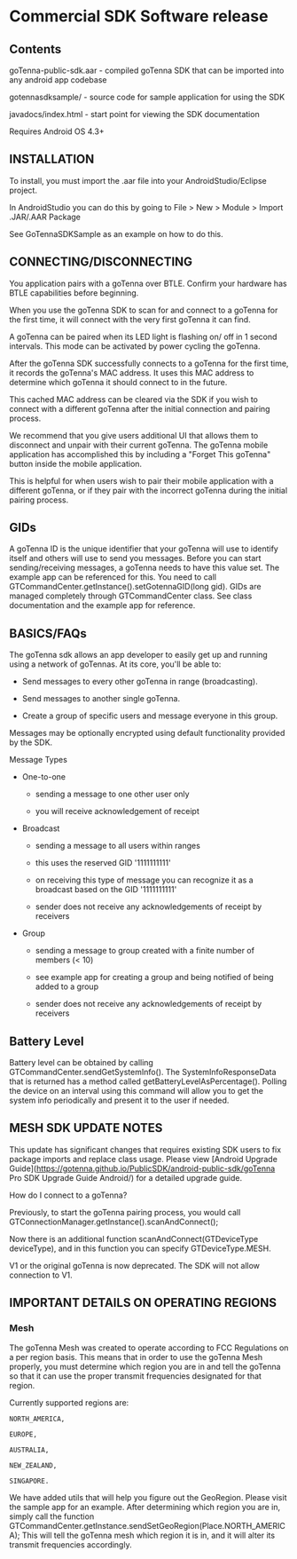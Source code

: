 # Commercial SDK Software release

## Contents

goTenna-public-sdk.aar - compiled goTenna SDK that can be imported into any android app codebase

gotennasdksample/ - source code for sample application for using the SDK

javadocs/index.html  - start point for viewing the SDK documentation

Requires Android OS 4.3+

## INSTALLATION



To install, you must import the .aar file into your AndroidStudio/Eclipse project.

In AndroidStudio you can do this by going to File > New > Module > Import .JAR/.AAR Package

See GoTennaSDKSample as an example on how to do this.



## CONNECTING/DISCONNECTING



You application pairs with a goTenna over BTLE. Confirm your hardware has BTLE capabilities before beginning.

When you use the goTenna SDK to scan for and connect to a goTenna for the first time, it will connect with the very first goTenna it can find.

A goTenna can be paired when its LED light is flashing on/ off in 1 second intervals. This mode can be activated by power cycling the goTenna.

After the goTenna SDK successfully connects to a goTenna for the first time, it records the goTenna's MAC address. It uses this MAC address to determine which goTenna it should connect to in the future.

This cached MAC address can be cleared via the SDK if you wish to connect with a different goTenna after the initial connection and pairing process.

We recommend that you give users additional UI that allows them to disconnect and unpair with their current goTenna. The goTenna mobile application has accomplished this by including a "Forget This goTenna" button inside the mobile application.

This is helpful for when users wish to pair their mobile application with a different goTenna, or if they pair with the incorrect goTenna during the initial pairing process.



## GIDs



A goTenna ID is the unique identifier that your goTenna will use to identify itself  and others will use to send you messages. Before you can start sending/receiving messages, a goTenna needs to have this value set. The example app can be referenced for this. You need to call GTCommandCenter.getInstance().setGotennaGID(long gid). GIDs are managed completely through GTCommandCenter class. See class documentation and the example app for reference.



## BASICS/FAQs



The goTenna sdk allows an app developer to easily get up and running using a network of goTennas. At its core, you'll be able to:

* Send messages to every other goTenna in range (broadcasting).

* Send messages to another single goTenna.

* Create a group of specific users and message everyone in this group.



Messages may be optionally encrypted using default functionality provided by the SDK.



Message Types

* One-to-one

    * sending a message to one other user only

    * you will receive acknowledgement of receipt

* Broadcast

    * sending a message to all users within ranges

    * this uses the reserved GID '1111111111'

    * on receiving this type of message you can recognize it as a broadcast based on the GID '1111111111'

    * sender does not receive any acknowledgements of receipt by receivers

* Group

    * sending a message to group created with a finite number of members (< 10)

    * see example app for creating a group and being notified of being added to a group

    * sender does not receive any acknowledgements of receipt by receivers

## Battery Level

Battery level can be obtained by calling GTCommandCenter.sendGetSystemInfo(). The SystemInfoResponseData that is returned has a method called getBatteryLevelAsPercentage(). Polling the device on an interval using this command will allow you to get the system info periodically and present it to the user if needed.

## MESH SDK UPDATE NOTES

This update has significant changes that requires existing SDK users to fix package imports and replace class usage. Please view [Android Upgrade Guide](https://gotenna.github.io/PublicSDK/android-public-sdk/goTenna Pro SDK Upgrade Guide Android/) for a detailed upgrade guide.

How do I connect to a goTenna?

Previously, to start the goTenna pairing process, you would call GTConnectionManager.getInstance().scanAndConnect();

Now there is an additional function scanAndConnect(GTDeviceType deviceType), and in this function you can specify GTDeviceType.MESH.

V1 or the original goTenna is now deprecated. The SDK will not allow connection to V1.

## IMPORTANT DETAILS ON OPERATING REGIONS

### Mesh

The goTenna Mesh was created to operate according to FCC Regulations on a per region basis. This means that in order to use the goTenna Mesh properly, you must determine which region you are in and tell the goTenna so that it can use the proper transmit frequencies designated for that region.

Currently supported regions are:

    NORTH_AMERICA,

    EUROPE,

    AUSTRALIA,

    NEW_ZEALAND,

    SINGAPORE.

We have added utils that will help you figure out the GeoRegion. Please visit the sample app for an example. After determining which region you are in, simply call the function GTCommandCenter.getInstance.sendSetGeoRegion(Place.NORTH_AMERICA); This will tell the goTenna mesh which region it is in, and it will alter its transmit frequencies accordingly.
